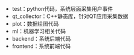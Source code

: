 - test：python代码，系统层面采集用户事件
- qt_collector：C++静态库，针对QT应用采集数据
- plot：数据绘图代码
- ml：机器学习相关代码
- backend：系统后端代码
- frontend：系统前端代码
